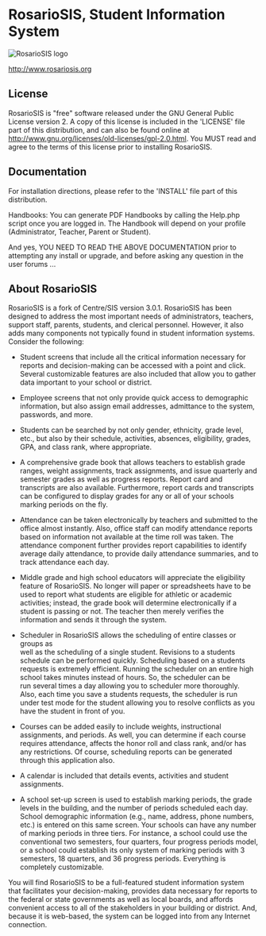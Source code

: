 RosarioSIS, Student Information System
=======================================

![RosarioSIS logo](http://www.rosariosis.org/wp-content/uploads/2013/02/rosariosis_logo2half.png)

http://www.rosariosis.org

License
-------

RosarioSIS is "free" software released under the GNU General Public License version 2.
A copy of this license is included in the 'LICENSE' file part of this distribution, and
can also be found online at http://www.gnu.org/licenses/old-licenses/gpl-2.0.html.
You MUST read and agree to the terms of this license prior to installing RosarioSIS.


Documentation
-------------

For installation directions, please refer to the 'INSTALL' file part of this distribution.

Handbooks:
You can generate PDF Handbooks by calling the Help.php script once you are logged in. The 
Handbook will depend on your profile (Administrator, Teacher, Parent or Student).

And yes, YOU NEED TO READ THE ABOVE DOCUMENTATION prior to attempting any install or upgrade,
and before asking any question in the user forums ...


About RosarioSIS
----------------

RosarioSIS is a fork of Centre/SIS version 3.0.1.
RosarioSIS has been designed to address the most important needs of administrators, 
teachers, support staff, parents, students, and clerical personnel. However, it 
also adds many components not typically found in student information systems. 
Consider the following:

* Student screens that include all the critical information necessary for 
	reports and decision-making can be accessed with a point and click. 
	Several customizable features are also included that allow you to gather 
	data important to your school or district.

*  Employee screens that not only provide quick access to demographic 
	information, but also assign email addresses, admittance to the system, 
	passwords, and more.

* Students can be searched by not only gender, ethnicity, grade level, etc., 
	but also by their schedule, activities, absences, eligibility, grades, 
	GPA, and class rank, where appropriate.

* A comprehensive grade book that allows teachers to establish grade ranges, 
	weight assignments, track assignments, and issue quarterly and semester 
	grades as well as progress reports. Report card and transcripts are also 
	available.  Furthermore, report cards and transcripts can be configured 
	to display grades for any or all of your schools marking periods on 
	the fly.

* Attendance can be taken electronically by teachers and submitted to the 
	office almost instantly. Also, office staff can modify attendance 
	reports based on information not available at the time roll was taken. 
	The attendance component further provides report capabilities to 
	identify average daily attendance, to provide daily attendance 
	summaries, and to track attendance each day.

* Middle grade and high school educators will appreciate the eligibility 
	feature of RosarioSIS. No longer will paper or spreadsheets have to be used 
	to report what students are eligible for athletic or academic 
	activities; instead, the grade book will determine electronically if a 
	student is passing or not. The teacher then merely verifies the 
	information and sends it through the system.

* Scheduler in RosarioSIS allows the scheduling of entire classes or groups as 	
	well as the scheduling of a single student. Revisions to a students 
	schedule can be performed quickly.  Scheduling based on a students 
	requests is extremely efficient.  Running the scheduler on an entire 
	high school takes minutes instead of hours.  So, the scheduler can be 	
	run several times a day allowing you to scheduler more thoroughly.  
	Also, each time you save a students requests, the scheduler is run 	
	under test mode for the student allowing you to resolve conflicts as 
	you have the student in front of you.

* Courses can be added easily to include weights, instructional assignments, 
	and periods. As well, you can determine if each course requires 
	attendance, affects the honor roll and class rank, and/or has any 
	restrictions. Of course, scheduling reports can be generated through 
	this application also.

* A calendar is included that details events, activities and student 
	assignments.

* A school set-up screen is used to establish marking periods, the grade 
	levels in the building, and the number of periods scheduled each day. 
	School demographic information (e.g., name, address, phone numbers, 
	etc.) is entered on this same screen.  Your schools can have any number 
	of marking periods in three tiers.  For instance, a school could use the 
	conventional two semesters, four quarters, four progress periods model, 
	or a school could establish its only system of marking periods with 3 
	semesters, 18 quarters, and 36 progress periods.  Everything is 
	completely customizable.

You will find RosarioSIS to be a full-featured student information system that 
facilitates your decision-making, provides data necessary for reports to the 
federal or state governments as well as local boards, and affords convenient 
access to all of the stakeholders in your building or district. And, because it 
is web-based, the system can be logged into from any Internet connection.
